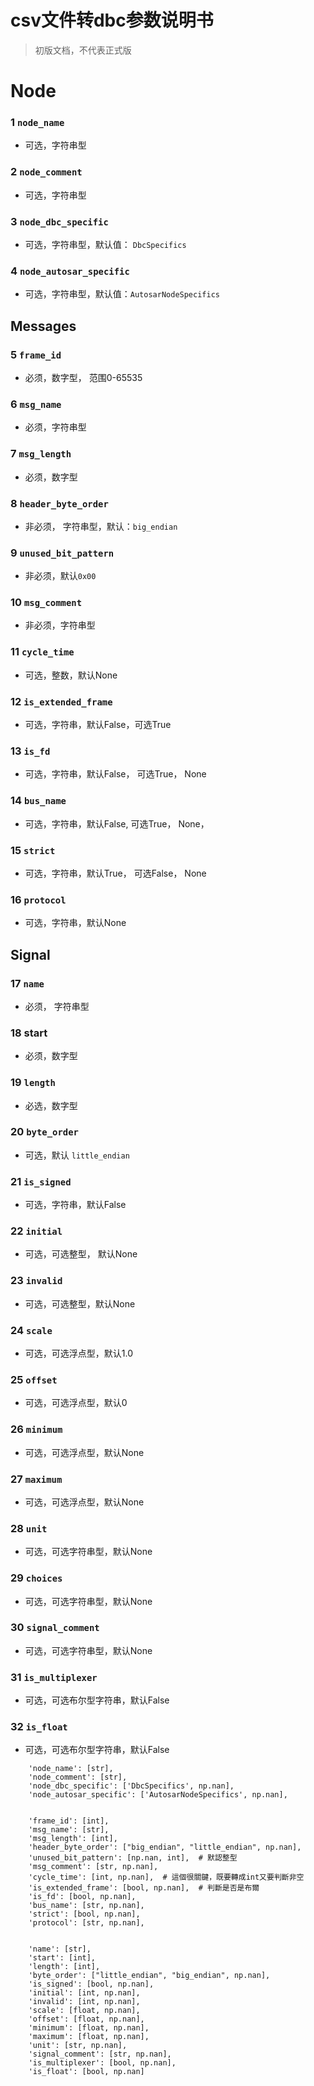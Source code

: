 



# csv文件转dbc参数说明书



> 初版文档，不代表正式版



# Node

### 1  `node_name`

- 可选，字符串型

### 2  `node_comment`

- 可选，字符串型

### 3 `node_dbc_specific`

- 可选，字符串型，默认值： `DbcSpecifics`

### 4 `node_autosar_specific`

- 可选，字符串型，默认值：`AutosarNodeSpecifics`



## Messages

### 5 `frame_id`

- 必须，数字型， 范围0-65535

### 6 `msg_name`

- 必须，字符串型

### 7 `msg_length`

- 必须，数字型

### 8 `header_byte_order`

- 非必须， 字符串型，默认：`big_endian`

### 9 `unused_bit_pattern`

- 非必须，默认`0x00`

### 10 `msg_comment`

- 非必须，字符串型

### 11 `cycle_time`

- 可选，整数，默认None

### 12 `is_extended_frame`

- 可选，字符串，默认False，可选True

### 13 `is_fd`

- 可选，字符串，默认False， 可选True， None

### 14 `bus_name`

- 可选，字符串，默认False, 可选True， None， 

### 15 `strict`

- 可选，字符串，默认True， 可选False， None

### 16 `protocol`

- 可选，字符串，默认None





## Signal



### 17 `name`

- 必须， 字符串型

### 18 start

- 必须，数字型

### 19 `length`

- 必选，数字型

### 20 `byte_order`

- 可选，默认 `little_endian`

### 21 `is_signed`

- 可选，字符串，默认False

### 22 `initial`

- 可选，可选整型， 默认None

### 23 `invalid`

- 可选，可选整型，默认None

### 24 `scale`

- 可选，可选浮点型，默认1.0

### 25 `offset`

- 可选，可选浮点型，默认0

### 26 `minimum`

- 可选，可选浮点型，默认None

### 27 `maximum`

- 可选，可选浮点型，默认None

### 28 `unit`

- 可选，可选字符串型，默认None

### 29 `choices`

- 可选，可选字符串型，默认None

### 30 `signal_comment`

- 可选，可选字符串型，默认None

### 31 `is_multiplexer`

- 可选，可选布尔型字符串，默认False

### 32 `is_float`

- 可选，可选布尔型字符串，默认False





```
    'node_name': [str],
    'node_comment': [str],
    'node_dbc_specific': ['DbcSpecifics', np.nan],
    'node_autosar_specific': ['AutosarNodeSpecifics', np.nan],
    
    
    'frame_id': [int],
    'msg_name': [str],
    'msg_length': [int],
    'header_byte_order': ["big_endian", "little_endian", np.nan],
    'unused_bit_pattern': [np.nan, int],  # 默認整型
    'msg_comment': [str, np.nan],
    'cycle_time': [int, np.nan],  # 這個很關鍵，既要轉成int又要判斷非空
    'is_extended_frame': [bool, np.nan],  # 判斷是否是布爾
    'is_fd': [bool, np.nan],
    'bus_name': [str, np.nan],
    'strict': [bool, np.nan],
    'protocol': [str, np.nan],
    
    
    'name': [str],
    'start': [int],
    'length': [int],
    'byte_order': ["little_endian", "big_endian", np.nan],
    'is_signed': [bool, np.nan],
    'initial': [int, np.nan],
    'invalid': [int, np.nan],
    'scale': [float, np.nan],
    'offset': [float, np.nan],
    'minimum': [float, np.nan],
    'maximum': [float, np.nan],
    'unit': [str, np.nan],
    'signal_comment': [str, np.nan],
    'is_multiplexer': [bool, np.nan],
    'is_float': [bool, np.nan]
```











